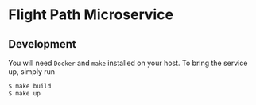# Flight Path Microservice

## Development

You will need `Docker` and `make` installed on your host. To bring the service up, simply run
```bash
$ make build
$ make up
```

